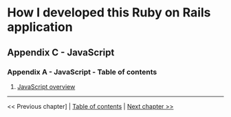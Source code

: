 # How I developed this Ruby on Rails application #


## Appendix C - JavaScript ##


### Appendix A - JavaScript - Table of contents ###
1. [JavaScript overview](../appendix_c_javascript/c_1_javascript_overview.md)


----------
<< Previous chapter] | [Table of contents](../how_i_developed_this_rails_application.md) | [Next chapter >>](../appendix_c_javascript/c_1_javascript_overview.md)